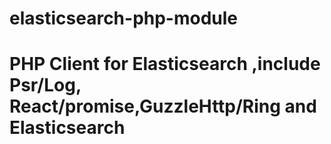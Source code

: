 # elasticsearch-php-module
# PHP Client for Elasticsearch ,include Psr/Log, React/promise,GuzzleHttp/Ring and Elasticsearch
